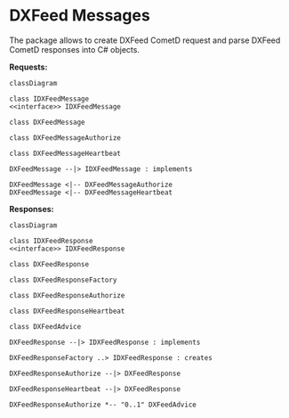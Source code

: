 # DXFeed Messages

The package allows to create DXFeed CometD request and parse DXFeed CometD responses into C# objects. 

**Requests:**

```mermaid
classDiagram

class IDXFeedMessage
<<interface>> IDXFeedMessage

class DXFeedMessage

class DXFeedMessageAuthorize

class DXFeedMessageHeartbeat

DXFeedMessage --|> IDXFeedMessage : implements

DXFeedMessage <|-- DXFeedMessageAuthorize
DXFeedMessage <|-- DXFeedMessageHeartbeat
```

**Responses:**

```mermaid
classDiagram

class IDXFeedResponse
<<interface>> IDXFeedResponse

class DXFeedResponse

class DXFeedResponseFactory

class DXFeedResponseAuthorize

class DXFeedResponseHeartbeat

class DXFeedAdvice

DXFeedResponse --|> IDXFeedResponse : implements

DXFeedResponseFactory ..> IDXFeedResponse : creates

DXFeedResponseAuthorize --|> DXFeedResponse

DXFeedResponseHeartbeat --|> DXFeedResponse

DXFeedResponseAuthorize *-- "0..1" DXFeedAdvice


```
